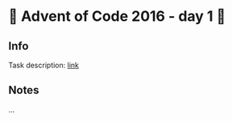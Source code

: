 # 🎄 Advent of Code 2016 - day 1 🎄

## Info

Task description: [link](https://adventofcode.com/2016/day/1)

## Notes

...